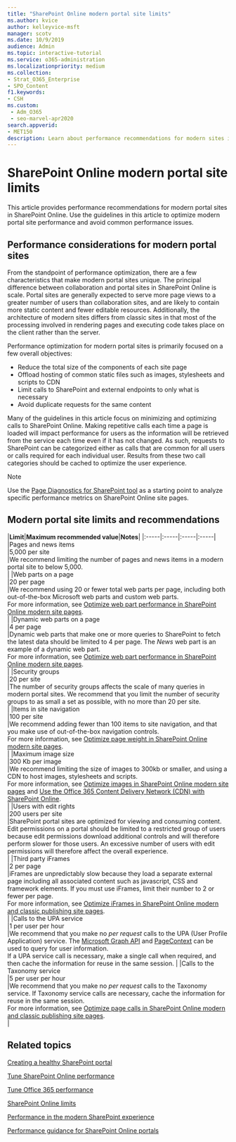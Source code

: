 ```yaml
---
title: "SharePoint Online modern portal site limits"
ms.author: kvice
author: kelleyvice-msft
manager: scotv
ms.date: 10/9/2019
audience: Admin
ms.topic: interactive-tutorial
ms.service: o365-administration
ms.localizationpriority: medium
ms.collection:
- Strat_O365_Enterprise
- SPO_Content
f1.keywords:
- CSH
ms.custom:
 - Adm_O365
 - seo-marvel-apr2020
search.appverid:
- MET150
description: Learn about performance recommendations for modern sites in SharePoint Online, such as limiting calls to SharePoint and external endpoints.
---
```


# SharePoint Online modern portal site limits

This article provides performance recommendations for modern portal sites in SharePoint Online. Use the guidelines in this article to optimize modern portal site performance and avoid common performance issues.

## Performance considerations for modern portal sites

From the standpoint of performance optimization, there are a few characteristics that make modern portal sites unique. The principal difference between collaboration and portal sites in SharePoint Online is scale. Portal sites are generally expected to serve more page views to a greater number of users than collaboration sites, and are likely to contain more static content and fewer editable resources. Additionally, the architecture of modern sites differs from classic sites in that most of the processing involved in rendering pages and executing code takes place on the client rather than the server.

Performance optimization for modern portal sites is primarily focused on a few overall objectives:

- Reduce the total size of the components of each site page
- Offload hosting of common static files such as images, stylesheets and scripts to CDN
- Limit calls to SharePoint and external endpoints to only what is necessary
- Avoid duplicate requests for the same content

Many of the guidelines in this article focus on minimizing and optimizing calls to SharePoint Online. Making repetitive calls each time a page is loaded will impact performance for users as the information will be retrieved from the service each time even if it has not changed. As such, requests to SharePoint can be categorized either as calls that are common for all users or calls required for each individual user. Results from these two call categories should be cached to optimize the user experience.

>[!NOTE]
>Use the [Page Diagnostics for SharePoint tool](./page-diagnostics-for-spo.md) as a starting point to analyze specific performance metrics on SharePoint Online site pages.

## Modern portal site limits and recommendations

|**Limit**|**Maximum recommended value**|**Notes**|
|:-----|:-----|:-----|:-----|
|Pages and news items  <br/> |5,000 per site  <br/> |We recommend limiting the number of pages and news items in a modern portal site to below 5,000.  <br/> |
|Web parts on a page  <br/> |20 per page  <br/> |We recommend using 20 or fewer total web parts per page, including both out-of-the-box Microsoft web parts and custom web parts. <br/> For more information, see [Optimize web part performance in SharePoint Online modern site pages](modern-web-part-optimization.md).  <br/> |
|Dynamic web parts on a page  <br/> |4 per page  <br/> |Dynamic web parts that make one or more queries to SharePoint to fetch the latest data should be limited to 4 per page. The _News_ web part is an example of a dynamic web part. <br/> For more information, see [Optimize web part performance in SharePoint Online modern site pages](modern-web-part-optimization.md).    <br/> |
|Security groups  <br/> |20 per site  <br/> |The number of security groups affects the scale of many queries in modern portal sites. We recommend that you limit the number of security groups to as small a set as possible, with no more than 20 per site.  <br/> |
|Items in site navigation  <br/> |100 per site  <br/> |We recommend adding fewer than 100 items to site navigation, and that you make use of out-of-the-box navigation controls.  <br/> For more information, see [Optimize page weight in SharePoint Online modern site pages](modern-page-weight-optimization.md). <br/> |
|Maximum image size  <br/> |300 Kb per image  <br/> |We recommend limiting the size of images to 300kb or smaller, and using a CDN to host images, stylesheets and scripts. <br/>For more information, see [Optimize images in SharePoint Online modern site pages](modern-image-optimization.md) and [Use the Office 365 Content Delivery Network (CDN) with SharePoint Online](use-microsoft-365-cdn-with-spo.md).  <br/> |
|Users with edit rights  <br/> |200 users per site  <br/> |SharePoint portal sites are optimized for viewing and consuming content. Edit permissions on a portal should be limited to a restricted group of users because edit permissions download additional controls and will therefore perform slower for those users. An excessive number of users with edit permissions will therefore affect the overall experience. <br/> |
|Third party iFrames  <br/> |2 per page  <br/> |iFrames are unpredictably slow because they load a separate external page including all associated content such as javascript, CSS and framework elements. If you must use iFrames, limit their number to 2 or fewer per page.<br/> For more information, see [Optimize iFrames in SharePoint Online modern and classic publishing site pages](modern-iframe-optimization.md). <br/> |
|Calls to the UPA service  <br/> |1 per user per hour  <br/> |We recommend that you make no _per request_ calls to the UPA (User Profile Application) service. The [Microsoft Graph API](/graph/call-api) and [PageContext](/javascript/api/sp-page-context/pagecontext) can be used to query for user information.  <br/> If a UPA service call is necessary, make a single call when required, and then cache the information for reuse in the same session. |
|Calls to the Taxonomy service  <br/> |5 per user per hour  <br/> |We recommend that you make no _per request_ calls to the Taxonomy service. If Taxonomy service calls are necessary, cache the information for reuse in the same session. <br/> For more information, see [Optimize page calls in SharePoint Online modern and classic publishing site pages](modern-page-call-optimization.md). <br/> |

## Related topics

[Creating a healthy SharePoint portal](/sharepoint/portal-health)

[Tune SharePoint Online performance](tune-sharepoint-online-performance.md)

[Tune Office 365 performance](tune-microsoft-365-performance.md)

[SharePoint Online limits](/office365/servicedescriptions/sharepoint-online-service-description/sharepoint-online-limits)

[Performance in the modern SharePoint experience](/sharepoint/modern-experience-performance)

[Performance guidance for SharePoint Online portals](/sharepoint/dev/solution-guidance/portal-performance)
